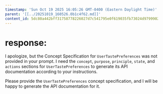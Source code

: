 ```yaml
---
timestamp: 'Sun Oct 19 2025 16:05:26 GMT-0400 (Eastern Daylight Time)'
parent: '[[../20251019_160526.0b1c4f62.md]]'
content_id: 5dc80a442bff31758778226027d7c541795e0f619035fb73024d979990205a39
---
```


# response:

I apologize, but the Concept Specification for `UserTastePreferences` was not provided in your prompt. I need the `concept`, `purpose`, `principle`, `state`, and `actions` sections for `UserTastePreferences` to generate its API documentation according to your instructions.

Please provide the `UserTastePreferences` concept specification, and I will be happy to generate the API documentation for it.

